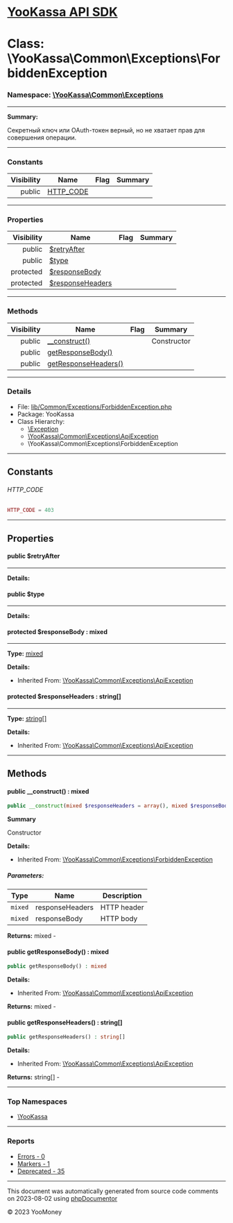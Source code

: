 # [YooKassa API SDK](../home.md)

# Class: \YooKassa\Common\Exceptions\ForbiddenException
### Namespace: [\YooKassa\Common\Exceptions](../namespaces/yookassa-common-exceptions.md)
---
**Summary:**

Секретный ключ или OAuth-токен верный, но не хватает прав для совершения операции.


---
### Constants
| Visibility | Name | Flag | Summary |
| ----------:| ---- | ---- | ------- |
| public | [HTTP_CODE](YooKassa-Common-Exceptions-ForbiddenException.md#constant_HTTP_CODE) |  |  |

---
### Properties
| Visibility | Name | Flag | Summary |
| ----------:| ---- | ---- | ------- |
| public | [$retryAfter](YooKassa-Common-Exceptions-ForbiddenException.md#property_retryAfter) |  |  |
| public | [$type](YooKassa-Common-Exceptions-ForbiddenException.md#property_type) |  |  |
| protected | [$responseBody](YooKassa-Common-Exceptions-ApiException.md#property_responseBody) |  |  |
| protected | [$responseHeaders](YooKassa-Common-Exceptions-ApiException.md#property_responseHeaders) |  |  |

---
### Methods
| Visibility | Name | Flag | Summary |
| ----------:| ---- | ---- | ------- |
| public | [__construct()](YooKassa-Common-Exceptions-ForbiddenException.md#method___construct) |  | Constructor |
| public | [getResponseBody()](YooKassa-Common-Exceptions-ApiException.md#method_getResponseBody) |  |  |
| public | [getResponseHeaders()](YooKassa-Common-Exceptions-ApiException.md#method_getResponseHeaders) |  |  |

---
### Details
* File: [lib/Common/Exceptions/ForbiddenException.php](../../lib/Common/Exceptions/ForbiddenException.php)
* Package: YooKassa
* Class Hierarchy:  
  * [\Exception](\Exception)
  * [\YooKassa\Common\Exceptions\ApiException](YooKassa-Common-Exceptions-ApiException.md)
  * \YooKassa\Common\Exceptions\ForbiddenException

---
## Constants
<a name="constant_HTTP_CODE" class="anchor"></a>
###### HTTP_CODE
```php
HTTP_CODE = 403
```



---
## Properties
<a name="property_retryAfter"></a>
#### public $retryAfter
---

**Details:**


<a name="property_type"></a>
#### public $type
---

**Details:**


<a name="property_responseBody"></a>
#### protected $responseBody : mixed
---
**Type:** <a href="../mixed"><abbr title="mixed">mixed</abbr></a>

**Details:**
* Inherited From: [\YooKassa\Common\Exceptions\ApiException](YooKassa-Common-Exceptions-ApiException.md)


<a name="property_responseHeaders"></a>
#### protected $responseHeaders : string[]
---
**Type:** <a href="../string[]"><abbr title="string[]">string[]</abbr></a>

**Details:**
* Inherited From: [\YooKassa\Common\Exceptions\ApiException](YooKassa-Common-Exceptions-ApiException.md)



---
## Methods
<a name="method___construct" class="anchor"></a>
#### public __construct() : mixed

```php
public __construct(mixed $responseHeaders = array(), mixed $responseBody = null) : mixed
```

**Summary**

Constructor

**Details:**
* Inherited From: [\YooKassa\Common\Exceptions\ForbiddenException](YooKassa-Common-Exceptions-ForbiddenException.md)

##### Parameters:
| Type | Name | Description |
| ---- | ---- | ----------- |
| <code lang="php">mixed</code> | responseHeaders  | HTTP header |
| <code lang="php">mixed</code> | responseBody  | HTTP body |

**Returns:** mixed - 


<a name="method_getResponseBody" class="anchor"></a>
#### public getResponseBody() : mixed

```php
public getResponseBody() : mixed
```

**Details:**
* Inherited From: [\YooKassa\Common\Exceptions\ApiException](YooKassa-Common-Exceptions-ApiException.md)

**Returns:** mixed - 


<a name="method_getResponseHeaders" class="anchor"></a>
#### public getResponseHeaders() : string[]

```php
public getResponseHeaders() : string[]
```

**Details:**
* Inherited From: [\YooKassa\Common\Exceptions\ApiException](YooKassa-Common-Exceptions-ApiException.md)

**Returns:** string[] - 



---

### Top Namespaces

* [\YooKassa](../namespaces/yookassa.md)

---

### Reports
* [Errors - 0](../reports/errors.md)
* [Markers - 1](../reports/markers.md)
* [Deprecated - 35](../reports/deprecated.md)

---

This document was automatically generated from source code comments on 2023-08-02 using [phpDocumentor](http://www.phpdoc.org/)

&copy; 2023 YooMoney